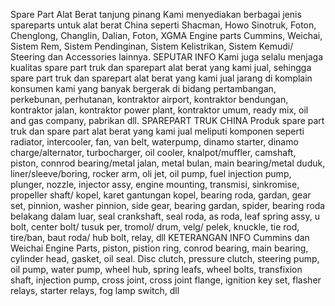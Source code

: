 Spare Part Alat Berat tanjung pinang Kami menyediakan berbagai jenis spareparts untuk alat berat China seperti Shacman, Howo Sinotruk, Foton, Chenglong, Changlin, Dalian, Foton, XGMA Engine parts Cummins, Weichai, Sistem Rem, Sistem Pendinginan, Sistem Kelistrikan, Sistem Kemudi/ Steering dan Accessories lainnya.
SEPUTAR INFO
Kami juga selalu menjaga kualitas spare part truk dan sparepart alat berat yang kami jual, sehingga spare part truk dan sparepart alat berat yang kami jual jarang di komplain konsumen kami yang banyak bergerak di bidang pertambangan, perkebunan, perhutanan, kontraktor airport, kontraktor bendungan, kontraktor jalan, kontraktor power plant, kontraktor umum, ready mix, oil and gas company, pabrikan dll.
SPAREPART TRUK CHINA
Produk spare part truk dan spare part alat berat yang kami jual meliputi komponen seperti radiator, intercooler, fan, van belt, waterpump, dinamo starter, dinamo charge/alternator, turbocharger, oil cooler, knalpot/muffler, camshaft, piston, connrod bearing/metal jalan, metal bulan, main bearing/metal duduk, liner/sleeve/boring, rocker arm, oli jet, oil pump, fuel injection pump, plunger, nozzle, injector assy, engine mounting, transmisi, sinkromise, propeller shaft/ kopel, karet gantungan kopel, bearing roda, gardan, gear set, pinnion, washer pinnion, side gear, bearing gardan, spider, bearing roda belakang dalam luar, seal crankshaft, seal roda, as roda, leaf spring assy, u bolt, center bolt/ tusuk per, tromol/ drum, velg/ pelek, knuckle, tie rod, tire/ban, baut roda/ hub bolt, relay, dll
KETERANGAN INFO
Cummins dan Weichai Engine Parts, piston, pistion ring, conrod bearing, main bearing, cylinder head, gasket, oil seal. Disc clutch, pressure clutch, steering pump, oil pump, water pump, wheel hub, spring leafs, wheel bolts, transfixion shaft, injection pump, cross joint, cross joint flange, ignition key set, flasher relays, starter relays, fog lamp switch, dll
